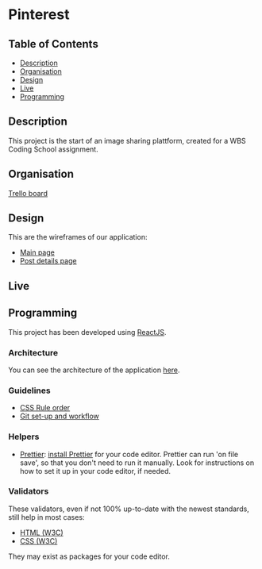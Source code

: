 # Pinterest

## Table of Contents

- [Description](#description)
- [Organisation](#organisation)
- [Design](#design)
- [Live](#live)
- [Programming](#programming)

## Description

This project is the start of an image sharing plattform, created for a WBS Coding School assignment.

## Organisation

[Trello board](https://trello.com/b/8hFA07ur/pinterest)

## Design

This are the wireframes of our application:

- [Main page](./design/wireframe_home.png)
- [Post details page](./design/wireframe_post_details.png)

## Live

## Programming

This project has been developed using [ReactJS](https://reactjs.org/).

### Architecture

You can see the architecture of the application [here](./doc/architecture.md).

### Guidelines

- [CSS Rule order](https://9elements.com/css-rule-order)
- [Git set-up and workflow](./doc/git.md)

### Helpers

- [Prettier](https://prettier.io/): [install Prettier](https://prettier.io/docs/en/editors.html) for your code editor. Prettier can run 'on file save', so that you don't need to run it manually. Look for instructions on how to set it up in your code editor, if needed.

### Validators

These validators, even if not 100% up-to-date with the newest standards, still help in most cases:

- [HTML (W3C)](https://validator.w3.org)
- [CSS (W3C)](https://jigsaw.w3.org/css-validator)

They may exist as packages for your code editor.
